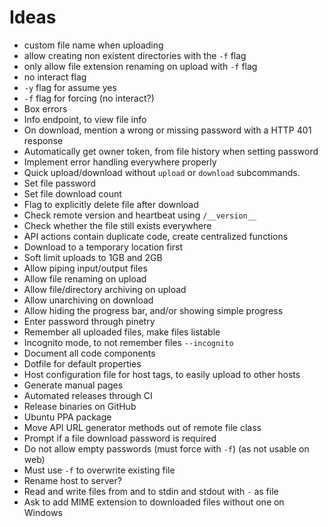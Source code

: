 # Ideas
- custom file name when uploading
- allow creating non existent directories with the `-f` flag 
- only allow file extension renaming on upload with `-f` flag
- no interact flag
- `-y` flag for assume yes
- `-f` flag for forcing (no interact?)
- Box errors
- Info endpoint, to view file info
- On download, mention a wrong or missing password with a HTTP 401 response
- Automatically get owner token, from file history when setting password
- Implement error handling everywhere properly
- Quick upload/download without `upload` or `download` subcommands.
- Set file password
- Set file download count
- Flag to explicitly delete file after download
- Check remote version and heartbeat using `/__version__`
- Check whether the file still exists everywhere
- API actions contain duplicate code, create centralized functions
- Download to a temporary location first
- Soft limit uploads to 1GB and 2GB
- Allow piping input/output files
- Allow file renaming on upload
- Allow file/directory archiving on upload
- Allow unarchiving on download 
- Allow hiding the progress bar, and/or showing simple progress
- Enter password through pinetry
- Remember all uploaded files, make files listable
- Incognito mode, to not remember files `--incognito`
- Document all code components
- Dotfile for default properties
- Host configuration file for host tags, to easily upload to other hosts
- Generate manual pages
- Automated releases through CI
- Release binaries on GitHub
- Ubuntu PPA package
- Move API URL generator methods out of remote file class
- Prompt if a file download password is required
- Do not allow empty passwords (must force with `-f`) (as not usable on web)
- Must use `-f` to overwrite existing file
- Rename host to server?
- Read and write files from and to stdin and stdout with `-` as file
- Ask to add MIME extension to downloaded files without one on Windows
